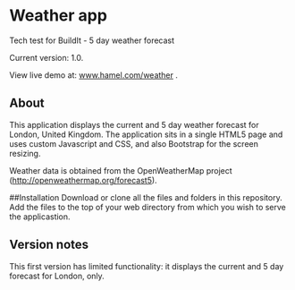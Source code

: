# Weather app
Tech test for BuildIt - 5 day weather forecast

Current version: 1.0.

View live demo at: www.hamel.com/weather .

## About
This application displays the current and 5 day weather forecast for London, United Kingdom.
The application sits in a single HTML5 page and uses custom Javascript and CSS, and also Bootstrap for the screen resizing.

Weather data is obtained from the OpenWeatherMap project (http://openweathermap.org/forecast5).

##Installation
Download or clone all the files and folders in this repository.
Add the files to the top of your web directory from which you wish to serve the applicastion.

## Version notes
This first version has limited functionality: it displays the current and 5 day forecast for London, only.
